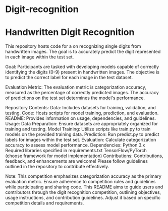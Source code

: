 # Digit-recognition
# Handwritten Digit Recognition 
This repository hosts code for a on recognizing single digits from handwritten images. The goal is to accurately predict the digit represented in each image within the test set.

Goal:
Participants are tasked with developing models capable of correctly identifying the digits (0-9) present in handwritten images. The objective is to predict the correct label for each image in the test dataset.

Evaluation Metric:
The evaluation metric is categorization accuracy, measured as the percentage of correctly predicted images. The accuracy of predictions on the test set determines the model's performance.

Repository Contents:
Data: Includes datasets for training, validation, and testing.
Code: Hosts scripts for model training, prediction, and evaluation.
README: Provides information on usage, dependencies, and guidelines.
Usage:
Data Preparation: Ensure datasets are appropriately organized for training and testing.
Model Training: Utilize scripts like train.py to train models on the provided training data.
Prediction: Run predict.py to predict labels for images within the test set.
Evaluation: Calculate categorization accuracy to assess model performance.
Dependencies:
Python 3.x
Required libraries specified in requirements.txt
TensorFlow/PyTorch (choose framework for model implementation)
Contributions:
Contributions, feedback, and enhancements are welcome! Please follow guidelines outlined in the repository to contribute effectively.



Note:
This competition emphasizes categorization accuracy as the primary evaluation metric.
Ensure adherence to competition rules and guidelines while participating and sharing code.
This README aims to guide users and contributors through the digit recognition competition, outlining objectives, usage instructions, and contribution guidelines. Adjust it based on specific competition details and requirements.





